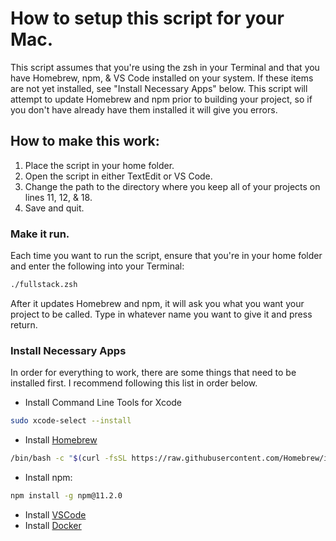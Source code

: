 # How to setup this script for your Mac.

This script assumes that you're using the zsh in your Terminal and that you have Homebrew, npm, & VS Code installed on your system.  If these items are not yet installed, see "Install Necessary Apps" below.  This script will attempt to update Homebrew and npm prior to building your project, so if you don't have already have them installed it will give you errors.

## How to make this work:

1. Place the script in your home folder.
2. Open the script in either TextEdit or VS Code.
3. Change the path to the directory where you keep all of your projects on lines 11, 12, & 18.
4. Save and quit.

### Make it run.

Each time you want to run the script, ensure that you're in your home folder and enter the following into your Terminal:

```bash
./fullstack.zsh
```
After it updates Homebrew and npm, it will ask you what you want your project to be called.  Type in whatever name you want to give it and press return.

### Install Necessary Apps

In order for everything to work, there are some things that need to be installed first.  I recommend following this list in order below.

- Install Command Line Tools for Xcode
```bash
sudo xcode-select --install
```
- Install [Homebrew](https://brew.sh)
```bash
/bin/bash -c "$(curl -fsSL https://raw.githubusercontent.com/Homebrew/install/HEAD/install.sh)"
```
- Install npm:
```bash
npm install -g npm@11.2.0
```
- Install [VSCode](https://code.visualstudio.com/download)
- Install [Docker](https://www.docker.com)

